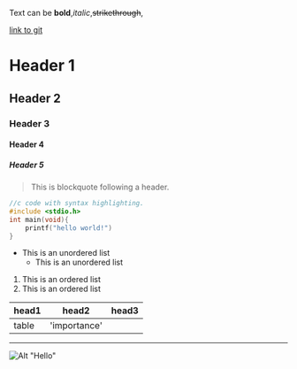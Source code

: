 Text can be **bold**,_italic_,~~strikethrough~~,

[link to git](www.github.com)

# Header 1
## Header 2
### Header 3
#### Header 4
##### Header 5

> This is blockquote following a header.


```c
//c code with syntax highlighting.
#include <stdio.h>
int main(void){
	printf("hello world!")
}
```

* This is an unordered list
    * This is an unordered list


1. This is an ordered list
2. This is an ordered list


|head1  |head2        |head3 |
|:------|------------|-------|
|table  |'importance'|       |

***
![Alt "Hello"](http;//guides.github.com/activities/hello-world/branching.png)



